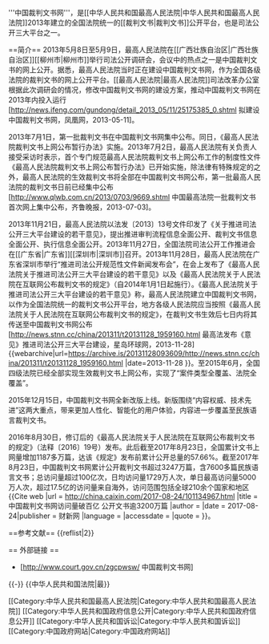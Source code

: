 '''中国裁判文书网'''，是[[中华人民共和国最高人民法院|中华人民共和国最高人民法院]]2013年建立的全国法院统一的[[裁判文书|裁判文书]]公开平台，也是司法公开三大平台之一。

==简介==
2013年5月8日至5月9日，最高人民法院在[[广西壮族自治区|广西壮族自治区]][[柳州市|柳州市]]举行司法公开调研会，会议中的热点之一是中国裁判文书的网上公开。据悉，最高人民法院当时正在建设中国裁判文书网，作为全国各级法院的裁判文书的网上公开平台。[[最高人民法院|最高人民法院]]司法改革办公室根据此次调研会的情况，修改中国裁判文书网的建设方案，推动中国裁判文书网在2013年内投入运行<ref>[http://news.ifeng.com/gundong/detail_2013_05/11/25175385_0.shtml 拟建设中国裁判文书网，凤凰网，2013-05-11]</ref>。

2013年7月1日，第一批裁判文书在中国裁判文书网集中公布。同日，《最高人民法院裁判文书上网公布暂行办法》实施<ref name=baiyi/>。2013年7月2日，最高人民法院有关负责人接受采访时表示，首个专门规范最高人民法院裁判文书上网公布工作的制度性文件《最高人民法院裁判文书上网公布暂行办法》已开始实施，除法律有特殊规定的之外，最高人民法院的生效裁判文书将全部在中国裁判文书网公布，第一批最高人民法院的裁判文书日前已经集中公布<ref>[http://www.qlwb.com.cn/2013/0703/9669.shtml 中国最高法院一批裁判文书首次网上集中公布，齐鲁晚报，2013-07-03]</ref>。

2013年11月21日，最高人民法院以法发〔2013〕13号文件印发了《关于推进司法公开三大平台建设的若干意见》，提出推进审判流程信息全面公开、裁判文书信息全面公开、执行信息全面公开。2013年11月27日，全国法院司法公开工作推进会在[[广东省|广东省]][[深圳市|深圳市]]召开。2013年11月28日，最高人民法院在广东省深圳市举行“推进司法公开规范性文件新闻发布会”，在会上发布了《最高人民法院关于推进司法公开三大平台建设的若干意见》以及《最高人民法院关于人民法院在互联网公布裁判文书的规定》（自2014年1月1日起施行）。《最高人民法院关于推进司法公开三大平台建设的若干意见》称，最高人民法院建立中国裁判文书网，以作为全国法院统一的裁判文书公开平台，地方各级人民法院应当按照《最高人民法院关于人民法院在互联网公布裁判文书的规定》，在裁判文书生效后七日内将其传送至中国裁判文书网公布<ref>[http://news.stnn.cc/china/201311/t20131128_1959160.html 最高法发布《意见》推进司法公开三大平台建设，星岛环球网，2013-11-28] {{webarchive|url=https://archive.is/20131128093609/http://news.stnn.cc/china/201311/t20131128_1959160.html |date=2013-11-28 }}</ref><ref name=baiyi/>。至2015年6月，全国四级法院已经全部实现生效裁判文书上网公布，实现了“案件类型全覆盖、法院全覆盖”<ref name=baiyi/>。

2015年12月15日，中国裁判文书网全新改版上线。新版围绕“内容权威、技术先进”这两大重点，带来更加人性化、智能化的用户体验，内容进一步覆盖至民族语言裁判文书<ref name=baiyi/>。

2016年8月30日，修订后的《最高人民法院关于人民法院在互联网公布裁判文书的规定》（法释〔2016〕19号）发布。此后截至2017年8月23日，全国累计文书上网量增加1187多万篇，达该《规定》发布前累计公开总量的57.66%。截至2017年8月23日，中国裁判文书网累计公开裁判文书超过3247万篇，含7600多篇民族语言文书；总访问量超过100亿次，日均访问量1729万人次，单日最高访问量5000万人次，超过17.5亿的访问量来自海外，访问范围包括全球210余个国家和地区<ref name=baiyi>{{Cite web |url = http://china.caixin.com/2017-08-24/101134967.html |title =中国裁判文书网访问量破百亿 公开文书逾3200万篇  |author =  |date =  2017-08-24|publisher = 财新网 |language =  |accessdate =  |quote =  }}</ref>。

==参考文献==
{{reflist|2}}

== 外部链接 ==
* [http://www.court.gov.cn/zgcpwsw/ 中国裁判文书网]

{{-}}
{{中华人民共和国法院|最}}

[[Category:中华人民共和国最高人民法院|Category:中华人民共和国最高人民法院]]
[[Category:中华人民共和国政府信息公开|Category:中华人民共和国政府信息公开]]
[[Category:中华人民共和国诉讼|Category:中华人民共和国诉讼]]
[[Category:中国政府网站|Category:中国政府网站]]